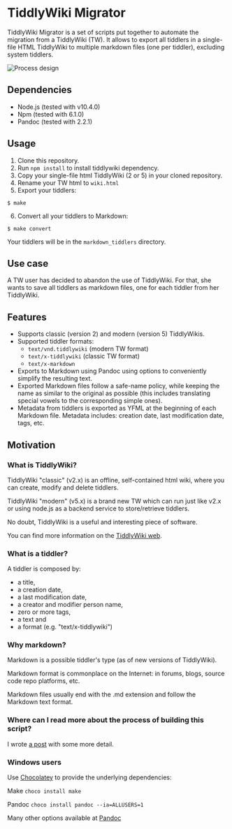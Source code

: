 # TiddlyWiki Migrator

TiddlyWiki Migrator is a set of scripts put together to automate the migration from a TiddlyWiki (TW). It allows to export all tiddlers in a single-file HTML TiddlyWiki to multiple markdown files (one per tiddler), excluding system tiddlers.

![Process design](design/process.png)

## Dependencies

* Node.js (tested with v10.4.0)
* Npm (tested with 6.1.0)
* Pandoc (tested with 2.2.1)

## Usage

1. Clone this repository.
2. Run `npm install` to install tiddlywiki dependency.
3. Copy your single-file html TiddlyWiki (2 or 5) in your cloned repository.
4. Rename your TW html to `wiki.html`
5. Export your tiddlers:

```
$ make
```

6. Convert all your tiddlers to Markdown:

```
$ make convert
```

Your tiddlers will be in the `markdown_tiddlers` directory.

## Use case

A TW user has decided to abandon the use of TiddlyWiki. For that, she wants to save all tiddlers as markdown files, one for each tiddler from her TiddlyWiki.

## Features

* Supports classic (version 2) and modern (version 5) TiddlyWikis.
* Supported tiddler formats:
    * `text/vnd.tiddlywiki` (modern TW format)
    * `text/x-tiddlywiki` (classic TW format)
    * `text/x-markdown`
* Exports to Markdown using Pandoc using options to conveniently simplify the resulting text.
* Exported Markdown files follow a safe-name policy, while keeping the name as similar to the original as possible (this includes translating special vowels to the corresponding simple ones).
* Metadata from tiddlers is exported as YFML at the beginning of each Markdown file. Metadata includes: creation date, last modification date, tags, etc.

## Motivation

### What is TiddlyWiki?
TiddlyWiki "classic" (v2.x) is an offline, self-contained html wiki, where you can create, modify and delete tiddlers.

TiddlyWiki "modern" (v5.x) is a brand new TW which can run just like v2.x or using node.js as a backend service to store/retrieve tiddlers.

No doubt, TiddlyWiki is a useful and interesting piece of software.

You can find more information on the [TiddlyWiki web](https://tiddlywiki.com).

### What is a tiddler?
A tiddler is composed by:

* a title,
* a creation date,
* a last modification date,
* a creator and modifier person name,
* zero or more tags,
* a text and
* a format (e.g. "text/x-tiddlywiki")

### Why markdown?
Markdown is a possible tiddler's type (as of new versions of TiddlyWiki).

Markdown format is commonplace on the Internet: in forums, blogs, source code repo platforms, etc.

Markdown files usually end with the .md extension and follow the Markdown text format.

### Where can I read more about the process of building this script?

I wrote [a post](https://davidalfonso.es/posts/tiddlywiki-to-markdown) with some more detail.

### Windows users

Use [Chocolatey](https://chocolatey.org/install) to provide the underlying dependencies:

Make `choco install make` 

Pandoc `choco install pandoc --ia=ALLUSERS=1`

Many other options available at [Pandoc](https://pandoc.org/installing.html#windows)
